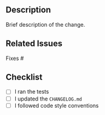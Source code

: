 ## Description

Brief description of the change.

## Related Issues

Fixes #<issue-number>

## Checklist
- [ ] I ran the tests
- [ ] I updated the `CHANGELOG.md`
- [ ] I followed code style conventions
